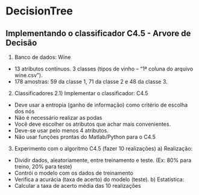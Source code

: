 # DecisionTree
## Implementando o classificador C4.5 - Arvore de  Decisão

1) Banco de dados: Wine
- 13 atributos contínuos. 3 classes (tipos de vinho – “1ª coluna do arquivo wine.csv”).
- 178 amostras: 59 da classe 1, 71 da classe 2 e 48 da classe 3.

2) Classificadores
2.1) Implementar o classificador: C4.5 
- Deve usar a entropia (ganho de informação) como critério de escolha dos nós 
- Não é necessário realizar as podas
- Você deve escolher os atributos que achar mais convenientes.
- Deve-se usar pelo menos 4 atributos. 
- Não usar funções prontas do Matlab/Python para o C4.5


3) Experimento com o algoritmo C4.5 (fazer 10 realizações)
a) Realização:
- Dividir dados, aleatoriamente, entre treinamento e teste.
 (Ex: 80% para treino, 20% para teste)
- Contrói o modelo com os dados de treinamento
- Verifica a acurácia (taxa de acerto) do modelo (teste).
b) Estatística:
- Calcular a taxa de acerto média das 10 realizações
